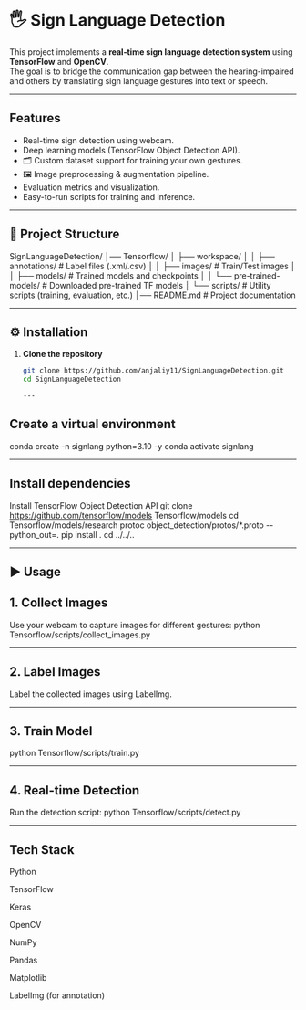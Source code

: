 # 🖐️ Sign Language Detection

This project implements a **real-time sign language detection system** using **TensorFlow** and **OpenCV**.  
The goal is to bridge the communication gap between the hearing-impaired and others by translating sign language gestures into text or speech.

---

##  Features
-  Real-time sign detection using webcam.
-  Deep learning models (TensorFlow Object Detection API).
- 🗂 Custom dataset support for training your own gestures.
- 🖼 Image preprocessing & augmentation pipeline.
-  Evaluation metrics and visualization.
-  Easy-to-run scripts for training and inference.

---

## 📂 Project Structure
SignLanguageDetection/
│── Tensorflow/
│ ├── workspace/
│ │ ├── annotations/ # Label files (.xml/.csv)
│ │ ├── images/ # Train/Test images
│ │ ├── models/ # Trained models and checkpoints
│ │ └── pre-trained-models/ # Downloaded pre-trained TF models
│ └── scripts/ # Utility scripts (training, evaluation, etc.)
│── README.md # Project documentation



---

## ⚙️ Installation

1. **Clone the repository**
   ```bash
   git clone https://github.com/anjaliy11/SignLanguageDetection.git
   cd SignLanguageDetection

   ---
## Create a virtual environment
conda create -n signlang python=3.10 -y
conda activate signlang

---
  ## Install dependencies
Install TensorFlow Object Detection API
git clone https://github.com/tensorflow/models Tensorflow/models
cd Tensorflow/models/research
protoc object_detection/protos/*.proto --python_out=.
pip install .
cd ../../..

---
## ▶️ Usage
## 1. Collect Images
Use your webcam to capture images for different gestures:
python Tensorflow/scripts/collect_images.py

---

## 2. Label Images
Label the collected images using LabelImg.

---

## 3. Train Model

python Tensorflow/scripts/train.py

---
## 4. Real-time Detection
Run the detection script:
python Tensorflow/scripts/detect.py



---
## Tech Stack
Python

TensorFlow 

 Keras
 
OpenCV

NumPy

 Pandas 
 
 Matplotlib
 
LabelImg (for annotation)








